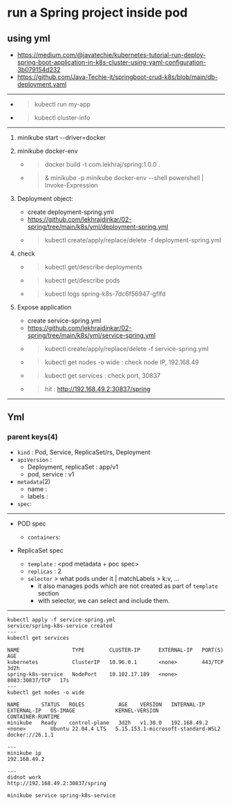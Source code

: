 # run a Spring project inside pod
## using yml 
- https://medium.com/@javatechie/kubernetes-tutorial-run-deploy-spring-boot-application-in-k8s-cluster-using-yaml-configuration-3b079154d232
- https://github.com/Java-Techie-jt/springboot-crud-k8s/blob/main/db-deployment.yaml
---
- > kubectl run my-app
- > kubectl cluster-info
---  

1. minikube start --driver=docker
3. minikube docker-env
   - > docker build -t com.lekhraj/spring:1.0.0 .
   - > & minikube -p minikube docker-env --shell powershell | Invoke-Expression 
4. Deployment object:
   - create deployment-spring.yml
   - https://github.com/lekhrajdinkar/02-spring/tree/main/k8s/yml/deployment-spring.yml
   - > kubectl create/apply/replace/delete -f deployment-spring.yml

5. check 
   - > kubectl get/describe deployments
   - > kubectl get/describe pods
   - > kubectl logs spring-k8s-7dc6f56947-gflfd
   
6. Expose application
   - create service-spring.yml
   - https://github.com/lekhrajdinkar/02-spring/tree/main/k8s/yml/service-spring.yml
   - > kubectl create/apply/replace/delete -f service-spring.yml
   - > kubectl get nodes -o wide : check node IP, 192.168.49
   - > kubectl get services : check port, 30837
   - >  hit : http://192.168.49.2:30837/spring

---
## Yml
### parent keys(4)
- `kind` : Pod, Service, ReplicaSet/rs, Deployment
- `apiVersion` :
  - Deployment, replicaSet : app/v1
  - pod, service : v1
- `metadata`(2)
  - name :
  - labels : <dictonary> 
- `spec`: <dictonary>
  
---
- POD spec
  - `containers`: <List>

- ReplicaSet spec
  - `template` : <pod metadata + poc spec>
  - `replicas` : 2
  - `selector` >  what pods under it | matchLabels > k:v, ... 
    - it also manages pods which are not created as part of `template` section
    - with selector, we can select and include them.

---
```
kubectl apply -f service-spring.yml
service/spring-k8s-service created
---
kubectl get services

NAME                 TYPE        CLUSTER-IP      EXTERNAL-IP   PORT(S)          AGE
kubernetes           ClusterIP   10.96.0.1       <none>        443/TCP          3d2h
spring-k8s-service   NodePort    10.102.17.189   <none>        8083:30837/TCP   17s
---
kubectl get nodes -o wide

NAME       STATUS   ROLES           AGE    VERSION   INTERNAL-IP    EXTERNAL-IP   OS-IMAGE             KERNEL-VERSION                       CONTAINER-RUNTIME
minikube   Ready    control-plane   3d2h   v1.30.0   192.168.49.2   <none>        Ubuntu 22.04.4 LTS   5.15.153.1-microsoft-standard-WSL2   docker://26.1.1

---
minikube ip
192.168.49.2

--- 
didnot work
http://192.168.49.2:30837/spring

minikube service spring-k8s-service
```